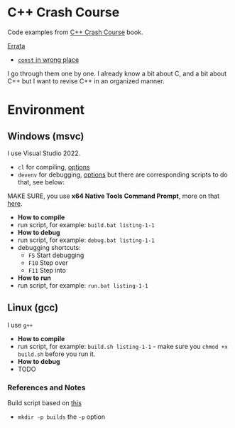 # C++ Crash Course
Code examples from [C++ Crash Course](https://ccc.codes/) book.

[Errata](https://ccc.codes/#errata)
- [`const` in wrong place](https://github.com/JLospinoso/ccc/issues/201)

I go through them one by one. I already know a bit about C, and a bit about C++
but I want to revise C++ in an organized manner.

# Environment

## Windows (msvc)
I use Visual Studio 2022. 
- `cl` for compiling, [options](https://docs.microsoft.com/en-us/cpp/build/reference/compiler-options?view=msvc-170)
- `devenv` for debugging, [options](https://learn.microsoft.com/en-us/visualstudio/ide/reference/devenv-command-line-switches?view=vs-2022)
but there are corresponding scripts to do that, see below:

MAKE SURE, you use **x64 Native Tools Command Prompt**, more on that [here](https://github.com/MicrosoftDocs/cpp-docs/blob/master/docs/build/building-on-the-command-line.md).

- **How to compile**
- run script, for example: `build.bat listing-1-1`
- **How to debug**
- run script, for example: `debug.bat listing-1-1`
- debugging shortcuts:
    - `F5` Start debugging
    - `F10` Step over
    - `F11` Step into
- **How to run**
- run script, for example: `run.bat listing-1-1`

 
## Linux (gcc)
I use `g++`
- **How to compile**
- run script, for example: `build.sh listing-1-1` - make sure you `chmod +x build.sh` before you run it.
- **How to debug**
- TODO

### References and Notes
Build script based on [this](https://davidgow.net/handmadepenguin/ch1.html)
- `mkdir -p builds` the `-p` option 